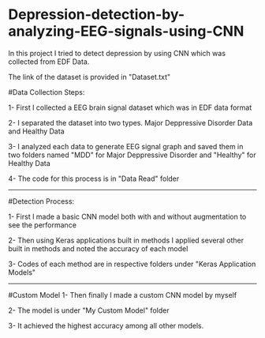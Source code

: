 # Depression-detection-by-analyzing-EEG-signals-using-CNN

In this project I tried to detect depression by using CNN which was collected from EDF Data.

The link of the dataset is provided in "Dataset.txt"

#Data Collection Steps:

1- First I collected a EEG brain signal dataset which was in EDF data format

2- I separated the dataset into two types. Major Deppressive Disorder Data and Healthy Data

3- I analyzed each data to generate EEG signal graph and saved them in two folders named "MDD" for Major Deppressive Disorder and "Healthy" for Healthy Data

4- The code for this process is in "Data Read" folder
___________________________________________________________________________________________________

#Detection Process:

1- First I made a basic CNN model both with and without augmentation to see the performance

2- Then using Keras applications built in methods I applied several other built in methods and noted the accuracy of each model

3- Codes of each method are in respective folders under "Keras Application Models"

___________________________________________________________________________________________________

#Custom Model
1- Then finally I made a custom CNN model by myself

2- The model is under "My Custom Model" folder

3- It achieved the highest accuracy among all other models.
